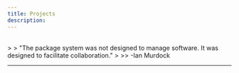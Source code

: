 ```yaml
---
title: Projects
description: 
---
```


<br>
>
> "The package system was not designed to manage software. It was designed to facilitate collaboration."
> 
>> -Ian Murdock

---